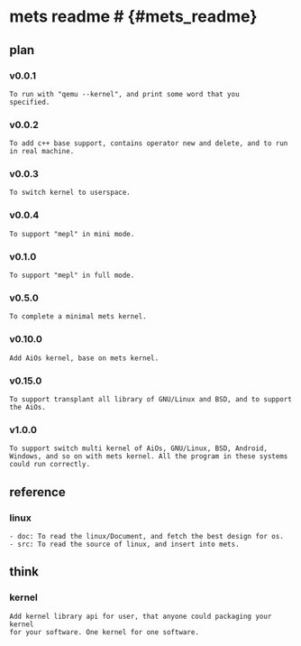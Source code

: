 # mets readme # {#mets_readme}

## plan

### v0.0.1
    To run with "qemu --kernel", and print some word that you
    specified.

### v0.0.2
    To add c++ base support, contains operator new and delete, and to run in real machine.

### v0.0.3
    To switch kernel to userspace.

### v0.0.4
    To support "mepl" in mini mode.

### v0.1.0
    To support "mepl" in full mode.

### v0.5.0
    To complete a minimal mets kernel.

### v0.10.0
    Add AiOs kernel, base on mets kernel.

### v0.15.0
    To support transplant all library of GNU/Linux and BSD, and to support
    the AiOs.

### v1.0.0
    To support switch multi kernel of AiOs, GNU/Linux, BSD, Android,
    Windows, and so on with mets kernel. All the program in these systems
    could run correctly.

## reference

### linux
    - doc: To read the linux/Document, and fetch the best design for os.
    - src: To read the source of linux, and insert into mets.

## think

### kernel
    Add kernel library api for user, that anyone could packaging your kernel
    for your software. One kernel for one software.